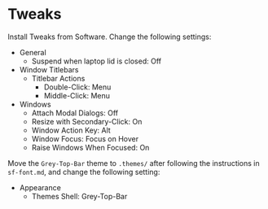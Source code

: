 # Tweaks

Install Tweaks from Software. Change the following settings:

- General
  - Suspend when laptop lid is closed: Off
- Window Titlebars
  - Titlebar Actions
    - Double-Click: Menu
    - Middle-Click: Menu
- Windows
  - Attach Modal Dialogs: Off
  - Resize with Secondary-Click: On
  - Window Action Key: Alt
  - Window Focus: Focus on Hover
  - Raise Windows When Focused: On

Move the `Grey-Top-Bar` theme to `.themes/` after following the instructions in `sf-font.md`, and change the following setting:

- Appearance
  - Themes
     Shell: Grey-Top-Bar
